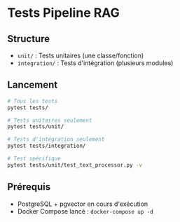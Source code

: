 # Tests Pipeline RAG

## Structure

- `unit/` : Tests unitaires (une classe/fonction)
- `integration/` : Tests d'intégration (plusieurs modules)

## Lancement

```bash
# Tous les tests
pytest tests/

# Tests unitaires seulement
pytest tests/unit/

# Tests d'intégration seulement  
pytest tests/integration/

# Test spécifique
pytest tests/unit/test_text_processor.py -v
```

## Prérequis

- PostgreSQL + pgvector en cours d'exécution
- Docker Compose lancé : `docker-compose up -d`
